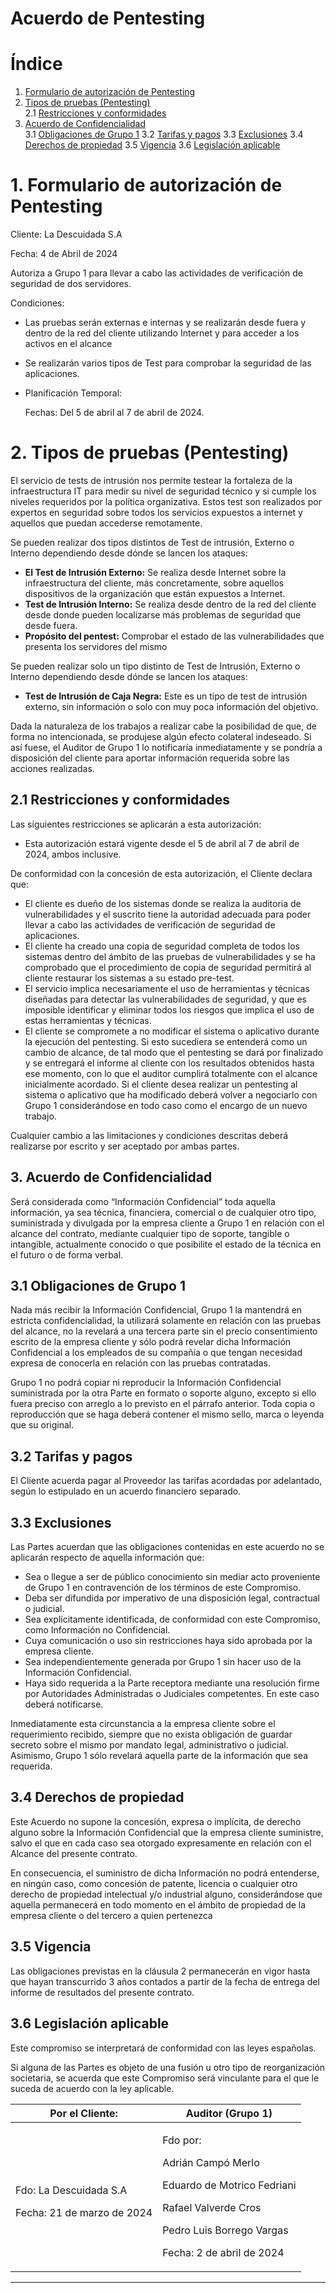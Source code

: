 # Acuerdo de Pentesting 

# Índice
1. [Formulario de autorización de Pentesting](#formulario)  
2. [Tipos de pruebas (Pentesting)](#tipos)  
    2.1 [Restricciones y conformidades](#restricciones)  
3. [Acuerdo de Confidencialidad](#acuerdo)    
    3.1 [Obligaciones de Grupo 1](#obligaciones) 
    3.2 [Tarifas y pagos](#tarifas) 
    3.3 [Exclusiones](#exclusiones) 
    3.4 [Derechos de propiedad](#derechos) 
    3.5 [Vigencia](#vigencia) 
    3.6 [Legislación aplicable](#legislacion)   

# 1. Formulario de autorización de Pentesting <div id='formulario' />

Cliente: La Descuidada S.A

Fecha: 4 de Abril de 2024

Autoriza a Grupo 1 para llevar a cabo las actividades de verificación de seguridad de dos servidores. 

Condiciones:

- Las pruebas serán externas e internas y se realizarán desde fuera y dentro de la red del cliente utilizando Internet y para acceder a los activos en el alcance
- Se realizarán varios tipos de Test para comprobar la seguridad de las aplicaciones.
- Planificación Temporal:
    
    Fechas: Del 5 de abril al 7 de abril de 2024.
    

# 2. Tipos de pruebas (Pentesting) <div id='tipos' />

El servicio de tests de intrusión nos permite testear la fortaleza de la infraestructura IT para medir su nivel de seguridad técnico y si cumple los niveles requeridos por la política organizativa. Estos test son realizados por expertos en seguridad sobre todos los servicios expuestos a internet y aquellos que puedan accederse remotamente.

Se pueden realizar dos tipos distintos de Test de intrusión, Externo o Interno dependiendo desde dónde se lancen los ataques:

- **El Test de Intrusión Externo:** Se realiza desde Internet sobre la infraestructura del cliente, más concretamente, sobre aquellos dispositivos de la organización  que están expuestos a Internet.
- **Test de Intrusión Interno:** Se realiza desde dentro de la red del cliente desde donde pueden localizarse más problemas de seguridad que desde fuera.
- **Propósito del pentest:** Comprobar el estado de las vulnerabilidades que presenta los servidores del mismo

Se pueden realizar solo un tipo distinto de Test de Intrusión, Externo o Interno dependiendo desde dónde se lancen los ataques:

- **Test de Intrusión de Caja Negra:** Este es un tipo de test de intrusión externo, sin información o solo con muy poca información del objetivo.

Dada la naturaleza de los trabajos a realizar cabe la posibilidad de que, de forma no intencionada, se produjese algún efecto colateral indeseado. Si así fuese, el Auditor de Grupo 1 lo notificaría inmediatamente y se pondría a disposición del cliente para aportar información requerida sobre las acciones realizadas.

## 2.1 Restricciones y conformidades <div id='restricciones' />

Las siguientes restricciones se aplicarán a esta autorización:

- Esta autorización estará vigente desde el 5 de abril al 7 de abril de 2024, ambos inclusive.

De conformidad con la concesión de esta autorización, el Cliente declara que:

- El cliente es dueño de los sistemas donde se realiza la auditoria de vulnerabilidades y el suscrito tiene la autoridad adecuada para poder llevar a cabo las actividades de verificación de seguridad de aplicaciones.
- El cliente ha creado una copia de seguridad completa de todos los sistemas dentro del ámbito de las pruebas de vulnerabilidades y se ha comprobado que el procedimiento de copia de seguridad permitirá al cliente restaurar los sistemas a su estado pre-test.
- El servicio implica necesariamente el uso de herramientas y técnicas diseñadas para detectar las vulnerabilidades de seguridad, y que es imposible identificar y eliminar todos los riesgos que implica el uso de estas herramientas y técnicas.
- El cliente se compromete a no modificar el sistema o aplicativo durante la ejecución del pentesting. Si esto sucediera se entenderá como un cambio de alcance, de tal modo que el pentesting se dará por finalizado y se entregará el informe al cliente con los resultados obtenidos hasta ese momento, con lo que el auditor cumplirá totalmente con el alcance inicialmente acordado. Si el cliente desea realizar un pentesting al sistema o aplicativo que ha modificado deberá volver a negociarlo con Grupo 1 considerándose en todo caso como el encargo de un nuevo trabajo.

Cualquier cambio a las limitaciones y condiciones descritas deberá realizarse por escrito y ser aceptado por ambas partes.

## 3. Acuerdo de Confidencialidad <div id='acuerdo' />

Será considerada como “Información Confidencial” toda aquella información, ya sea técnica, financiera, comercial o de cualquier otro tipo, suministrada y divulgada por la empresa cliente a Grupo 1 en relación con el alcance del contrato, mediante cualquier tipo de soporte, tangible o intangible, actualmente conocido o que posibilite el estado de la técnica en el futuro o de forma verbal.

## 3.1 Obligaciones de Grupo 1 <div id='obligaciones' />

Nada más recibir la Información Confidencial, Grupo 1 la mantendrá en estricta confidencialidad, la utilizará solamente en relación con las pruebas del alcance, no la revelará a una tercera parte sin el precio consentimiento escrito de la empresa cliente y sólo podrá revelar dicha Información Confidencial a los empleados de su compañía o que tengan necesidad expresa de conocerla en relación con las pruebas contratadas.

Grupo 1 no podrá copiar ni reproducir la Información Confidencial suministrada por la otra Parte en formato o soporte alguno, excepto si ello fuera preciso con arreglo a lo previsto en el párrafo anterior. Toda copia o reproducción que se haga deberá contener el mismo sello, marca o leyenda que su original.

## 3.2 Tarifas y pagos <div id='tarifas' />

El Cliente acuerda pagar al Proveedor las tarifas acordadas por adelantado, según lo estipulado en un acuerdo financiero separado.

## 3.3 Exclusiones <div id='exclusiones' />

Las Partes acuerdan que las obligaciones contenidas en este acuerdo no se aplicarán respecto de aquella información que:

- Sea o llegue a ser de público conocimiento sin mediar acto proveniente de Grupo 1 en contravención de los términos de este Compromiso.
- Deba ser difundida por imperativo de una disposición legal, contractual o judicial.
- Sea explícitamente identificada, de conformidad con este Compromiso, como Información no Confidencial.
- Cuya comunicación o uso sin restricciones haya sido aprobada por la empresa cliente.
- Sea independientemente generada por Grupo 1 sin hacer uso de la Información Confidencial.
- Haya sido requerida a la Parte receptora mediante una resolución firme por Autoridades Administradas o Judiciales competentes. En este caso deberá notificarse.

Inmediatamente esta circunstancia a la empresa cliente sobre el requerimiento recibido, siempre que no exista obligación de guardar secreto sobre el mismo por mandato legal, administrativo o judicial. Asimismo, Grupo 1 sólo revelará aquella parte de la información que sea requerida.

## 3.4 Derechos de propiedad <div id='derechos' />

Este Acuerdo no supone la concesión, expresa o implícita, de derecho alguno sobre la Información Confidencial que la empresa cliente suministre, salvo el que en cada caso sea otorgado expresamente en relación con el Alcance del presente contrato.

En consecuencia, el suministro de dicha Información no podrá entenderse, en ningún caso, como concesión de patente, licencia o cualquier otro derecho de propiedad intelectual y/o industrial alguno, considerándose que aquella permanecerá en todo momento en el ámbito de propiedad de la empresa cliente o del tercero a quien pertenezca

## 3.5 Vigencia <div id='vigencia' />

Las obligaciones previstas en la cláusula 2 permanecerán en vigor hasta que hayan transcurrido 3 años contados a partir de la fecha de entrega del informe de resultados del presente contrato.

## 3.6 Legislación aplicable <div id='legislacion' />

Este compromiso se interpretará de conformidad con las leyes españolas.

Si alguna de las Partes es objeto de una fusión u otro tipo de reorganización societaria, se acuerda que este Compromiso será vinculante para el que le suceda de acuerdo con la ley aplicable.


|Por el Cliente:|Auditor (Grupo 1)|
| - | - |
|<p> Fdo: La Descuidada S.A</p> Fecha: 21 de marzo de 2024|<p>Fdo por:</p><p>Adrián Campó Merlo </p> <p>Eduardo de Motrico Fedriani</p> <p>Rafael Valverde Cros</p><p>Pedro Luis Borrego Vargas</p><p>Fecha: 2 de abril de 2024</p>|
 

---
